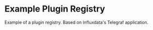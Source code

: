 # Example Plugin Registry

Example of a plugin registry.  Based on Influxdata's Telegraf application.
